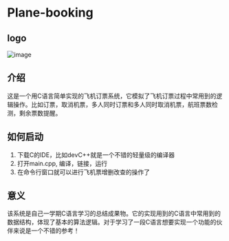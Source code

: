 # Plane-booking

## logo
![image](https://github.com/sfdeggb/Plane-booking/assets/95692531/91f8ce43-b091-43e6-a44a-7ed0e0aae51d)


## 介绍
这是一个用C语言简单实现的飞机订票系统，它模拟了飞机订票过程中常用到的逻辑操作。比如订票，取消机票，多人同时订票和多人同时取消机票，航班票数检测，剩余票数提醒。
## 如何启动
1. 下载C的IDE，比如devC++就是一个不错的轻量级的编译器
2. 打开main.cpp, 编译，链接，运行
3. 在命令行窗口就可以进行飞机票增删改查的操作了
## 意义
该系统是自己一学期C语言学习的总结成果物。它的实现用到的C语言中常用到的数据结构，体现了基本的算法逻辑。对于学习了一段C语言想要实现一个功能的伙伴来说是一个不错的参考！
